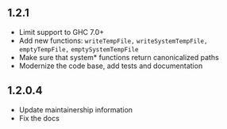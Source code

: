 ## 1.2.1

* Limit support to GHC 7.0+
* Add new functions: `writeTempFile,` `writeSystemTempFile,` `emptyTempFile,` `emptySystemTempFile`
* Make sure that system* functions return canonicalized paths
* Modernize the code base, add tests and documentation

## 1.2.0.4

* Update maintainership information
* Fix the docs

